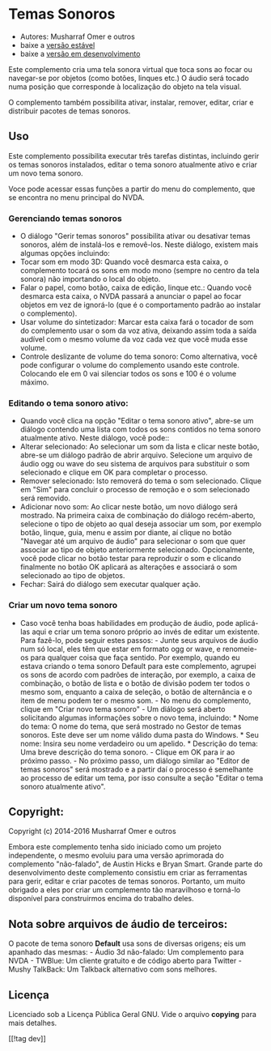 # Temas Sonoros #

*   Autores: Musharraf Omer e outros
*   baixe a [versão estável][1]
*   baixe a [versão em desenvolvimento][2]

Este complemento cria uma tela sonora virtual que toca sons ao focar ou
navegar-se por objetos (como botões, linques etc.) O áudio será tocado numa
posição que corresponde à localização do objeto na tela visual.

O complemento também possibilita ativar, instalar, remover, editar, criar e
distribuir pacotes de temas sonoros.

## Uso

Este complemento possibilita executar três tarefas distintas, incluindo
gerir os temas sonoros instalados, editar o tema sonoro atualmente ativo e
criar um novo tema sonoro.

Voce pode acessar essas funções a partir do menu do complemento, que se
encontra no menu principal do NVDA.

### Gerenciando temas sonoros

- O diálogo "Gerir temas sonoros" possibilita ativar ou desativar temas
  sonoros, além de instalá-los e removê-los.
Neste diálogo, existem mais algumas opções incluindo:
 - Tocar som em modo 3D: Quando você desmarca esta caixa, o complemento tocará os sons em modo mono (sempre no centro da tela sonora) não importando o local do objeto.
 - Falar o papel, como botão, caixa de edição, linque etc.: Quando você desmarca esta caixa, o NVDA passará a anunciar o papel ao focar objetos em vez de ignorá-lo (que é o comportamento padrão ao instalar o complemento).
 - Usar volume do sintetizador: Marcar esta caixa fará o tocador de som do complemento usar o som da voz ativa, deixando assim toda a saída audível com o mesmo volume da voz cada vez que você muda esse volume.
 - Controle deslizante de volume do tema sonoro: Como alternativa, você pode configurar o volume do complemento usando este controle. Colocando ele em 0 vai silenciar todos os sons e 100 é o volume máximo.

### Editando o tema sonoro ativo:

- Quando você clica na opção "Editar o tema sonoro ativo", abre-se um
  diálogo contendo uma lista com todos os sons contidos no tema sonoro
  atualmente ativo. Neste diálogo, você pode::
- Alterar selecionado: Ao selecionar um som da lista e clicar neste botão,
  abre-se um diálogo padrão de abrir arquivo. Selecione um arquivo de áudio
  ogg ou wave do seu sistema de arquivos para substituir o som selecionado e
  clique em OK para completar o processo.
- Remover selecionado: Isto removerá do tema o som selecionado. Clique em
  "Sim" para concluir o processo de remoção e o som selecionado será
  removido.
- Adicionar novo som: Ao clicar neste botão, um novo diálogo será mostrado. Na primeira caixa de combinação do diálogo recém-aberto, selecione o tipo de objeto ao qual deseja associar um som, por exemplo botão, linque, guia, menu e assim por diante, aí clique no botão "Navegar até um arquivo de áudio" para selecionar o som que quer associar ao tipo de objeto anteriormente selecionado. Opcionalmente, você pode clicar no botão testar para reproduzir o som e clicando finalmente no botão OK aplicará as alterações e associará o som selecionado ao tipo de objetos.
- Fechar: Sairá do diálogo sem executar qualquer ação.

### Criar um novo tema sonoro

- Caso você tenha boas habilidades em produção de áudio, pode aplicá-las
aqui e criar um tema sonoro próprio ao invés de editar um existente. Para
fazê-lo, pode seguir estes passos:  - Junte seus arquivos de áudio num só
local, eles têm que estar em formato ogg or wave, e renomeie-os para
qualquer coisa que faça sentido. Por exemplo, quando eu estava criando o
tema sonoro Default para este complemento, agrupei os sons de acordo com
padrões de interação, por exemplo, a caixa de combinação, o botão de lista e
o botão de divisão podem ter todos o mesmo som, enquanto a caixa de seleção,
o botão de alternância e o item de menu podem ter o mesmo som.  - No menu do
complemento, clique em "Criar novo tema sonoro" - Um diálogo será aberto
solicitando algumas informações sobre o novo tema, incluindo: *	Nome do
tema: O nome do tema, que será mostrado no Gestor de temas sonoros. Este
deve ser um nome válido duma pasta do Windows.  *	Seu nome: Insira seu nome
verdadeiro ou um apelido.  *	Descrição do tema: Uma breve descrição do tema
sonoro.  - Clique em OK para ir ao próximo passo.  - No próximo passo, um
diálogo similar ao "Editor de temas sonoros" será mostrado e a partir daí o
processo é semelhante ao processo de editar um tema, por isso consulte a
seção "Editar o tema sonoro atualmente ativo".

## Copyright:

Copyright (c) 2014-2016 Musharraf Omer e outros

Embora este complemento tenha sido iniciado como um projeto independente, o
mesmo evoluiu para uma versão aprimorada do complemento "não-falado", de
Austin Hicks e Bryan Smart. Grande parte do desenvolvimento deste
complemento consistiu em criar as ferramentas para gerir, editar e criar
pacotes de temas sonoros. Portanto, um muito obrigado a eles por criar um
complemento tão maravilhoso e torná-lo disponível para construirmos encima
do trabalho deles.

## Nota sobre arquivos de áudio de terceiros:

O pacote de tema sonoro **Default** usa sons de diversas origens; eis um
apanhado das mesmas: - Áudio 3d não-falado: Um complemento para NVDA -
TWBlue: Um cliente gratuito e de código aberto para Twitter - Mushy
TalkBack: Um Talkback alternativo com sons melhores.

## Licença
Licenciado sob a Licença Pública Geral GNU. Vide o arquivo **copying** para
mais detalhes.

[[!tag dev]]

[1]: https://addons.nvda-project.org/files/get.php?file=ath

[2]: https://addons.nvda-project.org/files/get.php?file=ath-dev
